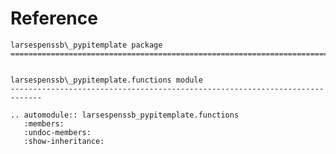 # Reference

<!--
The content of the {eval-rst} block below is generated by the command:
poetry run sphinx-apidoc -T -f -t ./docs/templates -o ./docs ./src
from the root directory.

You need to rerun the command when python files are added, deleted or renamed.
Copy the content from the generated
larsespenssb_pypitemplate.rst file to the {eval-rst} block below and
delete the .rst file afterwards.
-->

```{eval-rst}
larsespenssb\_pypitemplate package
=============================================================================


larsespenssb\_pypitemplate.functions module
-----------------------------------------------------------------------------

.. automodule:: larsespenssb_pypitemplate.functions
   :members:
   :undoc-members:
   :show-inheritance:
```
